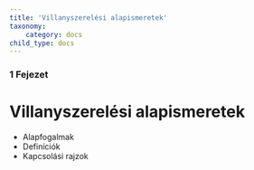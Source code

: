 ```yaml
---
title: 'Villanyszerelési alapismeretek'
taxonomy:
    category: docs
child_type: docs
---
```


### 1 Fejezet

# Villanyszerelési alapismeretek

* Alapfogalmak
* Definíciók
* Kapcsolási rajzok
